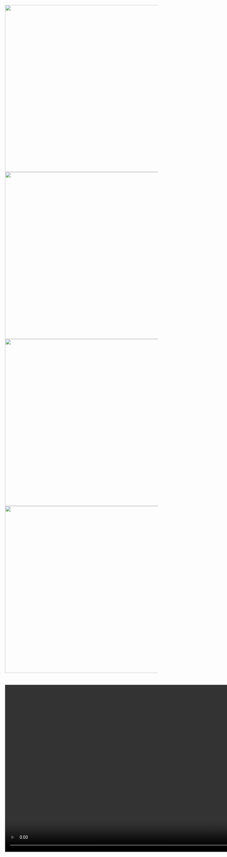 <div align = "center">

  <img align = "left" height="550" src="https://github.com/AnkitUmredkar/e_commerce_exam_app/assets/149374001/ab602da3-ab39-496d-a51c-be8590873915" />
  <img height="550" src="https://github.com/AnkitUmredkar/e_commerce_exam_app/assets/149374001/fd452deb-96c9-4c22-8574-b74a25ff6c54" />
  <img align = "right" height="550" src="https://github.com/AnkitUmredkar/e_commerce_exam_app/assets/149374001/ef2fd932-aa0b-436e-8af7-b11ea43b61a9"  />
</div>

###

<h1 align="left"></h1>

###

<div align = "left">
  <img  height="550" src="https://github.com/AnkitUmredkar/e_commerce_exam_app/assets/149374001/0eb9b090-bbd1-4f02-9ff5-1110393db070" />
</div>

###

<h1 align="left"></h1>

###

<div align = "center">
  <video height="550" src="https://github.com/AnkitUmredkar/e_commerce_exam_app/assets/149374001/e3a60418-f998-4ccf-ae9b-35cfadf888fb"></video>
</div>
